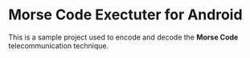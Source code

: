 # Morse Code Exectuter for Android

This is a sample project used to encode and decode the **Morse Code** telecommunication technique.

